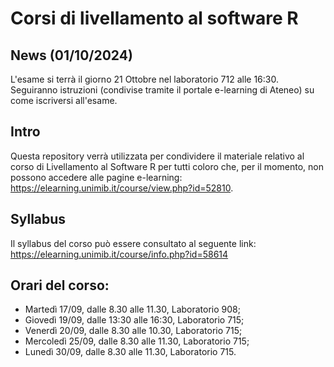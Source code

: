 # Corsi di livellamento al software R

## News (01/10/2024)

L'esame si terrà il giorno 21 Ottobre nel laboratorio 712 alle 16:30. Seguiranno istruzioni (condivise tramite il portale e-learning di Ateneo) su come iscriversi all'esame. 

## Intro

Questa repository verrà utilizzata per condividere il materiale relativo al corso di Livellamento al Software R per tutti coloro che, per il momento, non possono accedere alle pagine e-learning: <https://elearning.unimib.it/course/view.php?id=52810>.

## Syllabus

Il syllabus del corso può essere consultato al seguente link: <https://elearning.unimib.it/course/info.php?id=58614>

## Orari del corso: 

- Martedì 17/09, dalle 8.30 alle 11.30, Laboratorio 908; 
- Giovedì 19/09, dalle 13:30 alle 16:30, Laboratorio 715;
- Venerdì 20/09, dalle 8.30 alle 10.30, Laboratorio 715; 
- Mercoledì 25/09, dalle 8.30 alle 11.30, Laboratorio 715;
- Lunedì 30/09, dalle 8.30 alle 11.30, Laboratorio 715.
